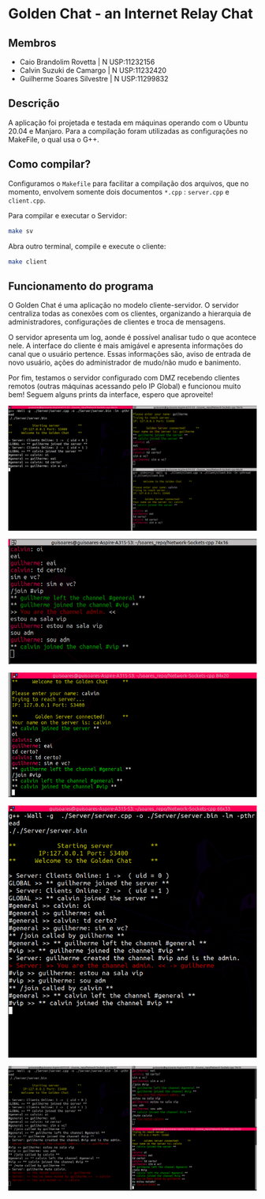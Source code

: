 # **Golden Chat** - an Internet Relay Chat
## Membros
- Caio Brandolim Rovetta     | N USP:11232156
- Calvin Suzuki de Camargo   | N USP:11232420
- Guilherme Soares Silvestre | N USP:11299832
## Descrição
A aplicação foi projetada e testada em máquinas operando com o Ubuntu 20.04 e Manjaro. Para a compilação foram utilizadas as configurações no MakeFile, o qual usa o G++.
## Como compilar?
Configuramos o ``Makefile`` para facilitar a compilação dos arquivos, que no momento, envolvem somente dois documentos ``*.cpp`` : ``server.cpp`` e ``client.cpp``.

Para compilar e executar o Servidor: 

```bash
make sv
```

Abra outro terminal, compile e execute o cliente:

```bash
make client
```
## Funcionamento do programa

O Golden Chat é uma aplicação no modelo cliente-servidor. O servidor centraliza todas as conexões com os clientes, organizando a hierarquia de administradores, configurações de clientes e troca de mensagens.

O servidor apresenta um log, aonde é possível analisar tudo o que acontece nele. A interface do cliente é mais amigável e apresenta informações do canal que o usuário pertence. Essas informações são, aviso de entrada de novo usuário, ações do administrador de mudo/não mudo e banimento. 

Por fim, testamos o servidor configurado com DMZ recebendo clientes remotos (outras máquinas acessando pelo IP Global) e funcionou muito bem! Seguem alguns prints da interface, espero que aproveite!

![demo1](assets/demo1.png)

![demo2](assets/demo2.png)

![demo3](assets/demo3.png)

![demo4](assets/demo4.png)

![demo5](assets/demo5.png)